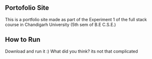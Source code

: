 ## Portofolio Site

This is a portfolio site made as part of the Experiment 1 of the full stack course in Chandigarh University (5th sem of B.E C.S.E.)

## How to Run
Download and run it :)
What did you think? its not that complicated
